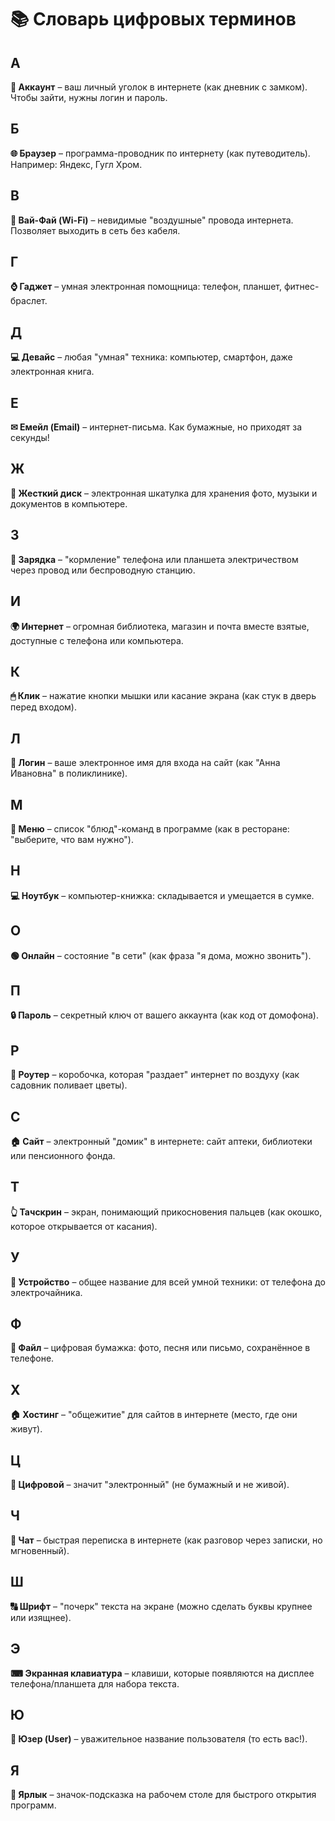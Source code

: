 # 📚 Словарь цифровых терминов

## А  
**📱 Аккаунт** – ваш личный уголок в интернете (как дневник с замком). Чтобы зайти, нужны логин и пароль.  

## Б  
**🌐 Браузер** – программа-проводник по интернету (как путеводитель). Например: Яндекс, Гугл Хром.  

## В  
**📶 Вай-Фай (Wi-Fi)** – невидимые "воздушные" провода интернета. Позволяет выходить в сеть без кабеля.  

## Г  
**⌚ Гаджет** – умная электронная помощница: телефон, планшет, фитнес-браслет.  

## Д  
**💻 Девайс** – любая "умная" техника: компьютер, смартфон, даже электронная книга.  

## Е  
**✉ Емейл (Email)** – интернет-письма. Как бумажные, но приходят за секунды!  

## Ж  
**💾 Жесткий диск** – электронная шкатулка для хранения фото, музыки и документов в компьютере.  

## З  
**🔌 Зарядка** – "кормление" телефона или планшета электричеством через провод или беспроводную станцию.  

## И  
**🌍 Интернет** – огромная библиотека, магазин и почта вместе взятые, доступные с телефона или компьютера.  

## К  
**🖱 Клик** – нажатие кнопки мышки или касание экрана (как стук в дверь перед входом).  

## Л  
**🔑 Логин** – ваше электронное имя для входа на сайт (как "Анна Ивановна" в поликлинике).  

## М  
**🍔 Меню** – список "блюд"-команд в программе (как в ресторане: "выберите, что вам нужно").  

## Н  
**💻 Ноутбук** – компьютер-книжка: складывается и умещается в сумке.  

## О  
**🟢 Онлайн** – состояние "в сети" (как фраза "я дома, можно звонить").  

## П  
**🔒 Пароль** – секретный ключ от вашего аккаунта (как код от домофона).  

## Р  
**📡 Роутер** – коробочка, которая "раздает" интернет по воздуху (как садовник поливает цветы).  

## С  
**🏠 Сайт** – электронный "домик" в интернете: сайт аптеки, библиотеки или пенсионного фонда.  

## Т  
**👆 Тачскрин** – экран, понимающий прикосновения пальцев (как окошко, которое открывается от касания).  

## У  
**📱 Устройство** – общее название для всей умной техники: от телефона до электрочайника.  

## Ф  
**📂 Файл** – цифровая бумажка: фото, песня или письмо, сохранённое в телефоне.  

## Х  
**🏠 Хостинг** – "общежитие" для сайтов в интернете (место, где они живут).  

## Ц  
**🔢 Цифровой** – значит "электронный" (не бумажный и не живой).  

## Ч  
**💬 Чат** – быстрая переписка в интернете (как разговор через записки, но мгновенный).  

## Ш  
**🔠 Шрифт** – "почерк" текста на экране (можно сделать буквы крупнее или изящнее).  

## Э  
**⌨ Экранная клавиатура** – клавиши, которые появляются на дисплее телефона/планшета для набора текста.  

## Ю  
**👵 Юзер (User)** – уважительное название пользователя (то есть вас!).  

## Я  
**📌 Ярлык** – значок-подсказка на рабочем столе для быстрого открытия программ.  
